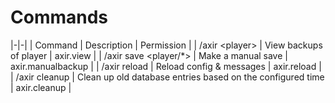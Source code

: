 # Commands

|-|-|
| Command | Description | Permission |
| /axir \<player\> | View backups of player | axir.view |
| /axir save \<player/*\> | Make a manual save | axir.manualbackup |
| /axir reload | Reload config & messages | axir.reload |
| /axir cleanup | Clean up old database entries based on the configured time | axir.cleanup |